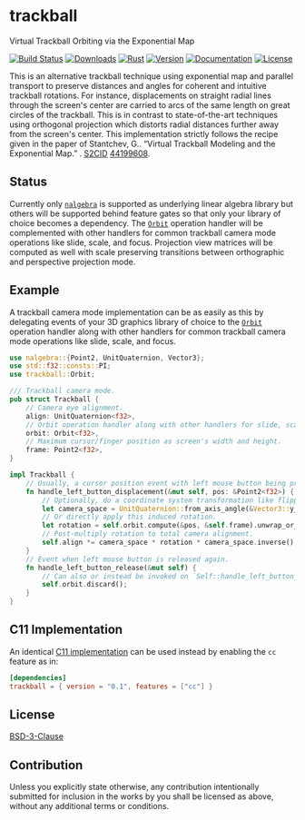 # trackball

Virtual Trackball Orbiting via the Exponential Map

[![Build Status][]](https://travis-ci.org/qu1x/trackball)
[![Downloads][]](https://crates.io/crates/trackball)
[![Rust][]](https://www.rust-lang.org)
[![Version][]](https://crates.io/crates/trackball)
[![Documentation][]](https://doc.qu1x.dev/trackball)
[![License][]](https://opensource.org/licenses/BSD-3-Clause)

[Build Status]: https://travis-ci.org/qu1x/trackball.svg
[Downloads]: https://img.shields.io/crates/d/trackball.svg
[Rust]: https://img.shields.io/badge/rust-stable-brightgreen.svg
[Version]: https://img.shields.io/crates/v/trackball.svg
[Documentation]: https://docs.rs/trackball/badge.svg
[License]: https://img.shields.io/crates/l/trackball.svg

This is an alternative trackball technique using exponential map and parallel transport to
preserve distances and angles for coherent and intuitive trackball rotations. For instance,
displacements on straight radial lines through the screen's center are carried to arcs of the
same length on great circles of the trackball. This is in contrast to state-of-the-art
techniques using orthogonal projection which distorts radial distances further away from the
screen's center. This implementation strictly follows the recipe given in the paper of
Stantchev, G.. “Virtual Trackball Modeling and the Exponential Map.” . [S2CID] [44199608].

[S2CID]: https://en.wikipedia.org/wiki/S2CID_(identifier)
[44199608]: https://api.semanticscholar.org/CorpusID:44199608

## Status

Currently only [`nalgebra`] is supported as underlying linear algebra library but others will be
supported behind feature gates so that only your library of choice becomes a dependency. The
[`Orbit`] operation handler will be complemented with other handlers for common trackball camera
mode operations like slide, scale, and focus. Projection view matrices will be computed as well
with scale preserving transitions between orthographic and perspective projection mode.

[`nalgebra`]: https://doc.qu1x.dev/trackball/nalgebra/index.html

## Example

A trackball camera mode implementation can be as easily as this by delegating events of your 3D
graphics library of choice to the [`Orbit`] operation handler along with other handlers for
common trackball camera mode operations like slide, scale, and focus.

[`Orbit`]: https://doc.qu1x.dev/trackball/trackball/struct.Orbit.html

```rust
use nalgebra::{Point2, UnitQuaternion, Vector3};
use std::f32::consts::PI;
use trackball::Orbit;

/// Trackball camera mode.
pub struct Trackball {
	// Camera eye alignment.
	align: UnitQuaternion<f32>,
	// Orbit operation handler along with other handlers for slide, scale, and focus operations.
	orbit: Orbit<f32>,
	// Maximum cursor/finger position as screen's width and height.
	frame: Point2<f32>,
}

impl Trackball {
	// Usually, a cursor position event with left mouse button being pressed.
	fn handle_left_button_displacement(&mut self, pos: &Point2<f32>) {
		// Optionally, do a coordinate system transformation like flipping x-axis and z-axis.
		let camera_space = UnitQuaternion::from_axis_angle(&Vector3::y_axis(), PI);
		// Or directly apply this induced rotation.
		let rotation = self.orbit.compute(&pos, &self.frame).unwrap_or_default();
		// Post-multiply rotation to total camera alignment.
		self.align *= camera_space * rotation * camera_space.inverse();
	}
	// Event when left mouse button is released again.
	fn handle_left_button_release(&mut self) {
		// Can also or instead be invoked on `Self::handle_left_button_press()`.
		self.orbit.discard();
	}
}
```

## C11 Implementation

An identical [C11 implementation](c11) can be used instead by enabling the `cc` feature as in:

```toml
[dependencies]
trackball = { version = "0.1", features = ["cc"] }
```

## License

[BSD-3-Clause](LICENSE.md)

## Contribution

Unless you explicitly state otherwise, any contribution intentionally submitted for inclusion
in the works by you shall be licensed as above, without any additional terms or conditions.
